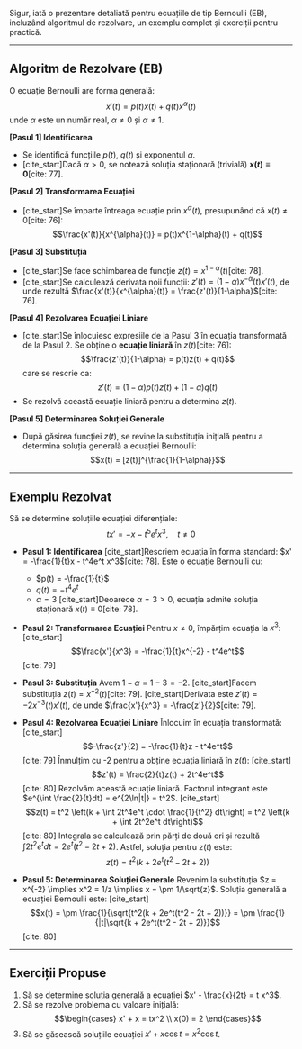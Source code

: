 Sigur, iată o prezentare detaliată pentru ecuațiile de tip Bernoulli (EB), incluzând algoritmul de rezolvare, un exemplu complet și exerciții pentru practică.

***

## Algoritm de Rezolvare (EB)

O ecuație Bernoulli are forma generală:
$$x'(t) = p(t)x(t) + q(t)x^{\alpha}(t)$$
unde $\alpha$ este un număr real, $\alpha \neq 0$ și $\alpha \neq 1$.

**[Pasul 1] Identificarea**
* Se identifică funcțiile $p(t)$, $q(t)$ și exponentul $\alpha$.
* [cite_start]Dacă $\alpha > 0$, se notează soluția staționară (trivială) **$x(t) \equiv 0$**[cite: 77].

**[Pasul 2] Transformarea Ecuației**
* [cite_start]Se împarte întreaga ecuație prin $x^{\alpha}(t)$, presupunând că $x(t) \neq 0$[cite: 76]:
    $$\frac{x'(t)}{x^{\alpha}(t)} = p(t)x^{1-\alpha}(t) + q(t)$$

**[Pasul 3] Substituția**
* [cite_start]Se face schimbarea de funcție $z(t) = x^{1-\alpha}(t)$[cite: 78].
* [cite_start]Se calculează derivata noii funcții: $z'(t) = (1-\alpha)x^{-\alpha}(t)x'(t)$, de unde rezultă $\frac{x'(t)}{x^{\alpha}(t)} = \frac{z'(t)}{1-\alpha}$[cite: 76].

**[Pasul 4] Rezolvarea Ecuației Liniare**
* [cite_start]Se înlocuiesc expresiile de la Pasul 3 în ecuația transformată de la Pasul 2. Se obține o **ecuație liniară** în $z(t)$[cite: 76]:
    $$\frac{z'(t)}{1-\alpha} = p(t)z(t) + q(t)$$
    care se rescrie ca:
    $$z'(t) = (1-\alpha)p(t)z(t) + (1-\alpha)q(t)$$
* Se rezolvă această ecuație liniară pentru a determina $z(t)$.

**[Pasul 5] Determinarea Soluției Generale**
* După găsirea funcției $z(t)$, se revine la substituția inițială pentru a determina soluția generală a ecuației Bernoulli:
    $$x(t) = [z(t)]^{\frac{1}{1-\alpha}}$$

***

## Exemplu Rezolvat

Să se determine soluțiile ecuației diferențiale:
$$tx' = -x - t^5e^t x^3, \quad t \neq 0$$

* **Pasul 1: Identificarea**
    [cite_start]Rescriem ecuația în forma standard: $x' = -\frac{1}{t}x - t^4e^t x^3$[cite: 78].
    Este o ecuație Bernoulli cu:
    * $p(t) = -\frac{1}{t}$
    * $q(t) = -t^4e^t$
    * $\alpha = 3$
    [cite_start]Deoarece $\alpha=3 > 0$, ecuația admite soluția staționară $x(t) \equiv 0$[cite: 78].

* **Pasul 2: Transformarea Ecuației**
    Pentru $x \neq 0$, împărțim ecuația la $x^3$:
    [cite_start]$$\frac{x'}{x^3} = -\frac{1}{t}x^{-2} - t^4e^t$$ [cite: 79]

* **Pasul 3: Substituția**
    Avem $1-\alpha = 1-3 = -2$. [cite_start]Facem substituția $z(t) = x^{-2}(t)$[cite: 79].
    [cite_start]Derivata este $z'(t) = -2x^{-3}(t)x'(t)$, de unde $\frac{x'}{x^3} = -\frac{z'}{2}$[cite: 79].

* **Pasul 4: Rezolvarea Ecuației Liniare**
    Înlocuim în ecuația transformată:
    [cite_start]$$-\frac{z'}{2} = -\frac{1}{t}z - t^4e^t$$ [cite: 79]
    Înmulțim cu -2 pentru a obține ecuația liniară în $z(t)$:
    [cite_start]$$z'(t) = \frac{2}{t}z(t) + 2t^4e^t$$ [cite: 80]
    Rezolvăm această ecuație liniară. Factorul integrant este $e^{\int \frac{2}{t}dt} = e^{2\ln|t|} = t^2$.
    [cite_start]$$z(t) = t^2 \left(k + \int 2t^4e^t \cdot \frac{1}{t^2} dt\right) = t^2 \left(k + \int 2t^2e^t dt\right)$$ [cite: 80]
    Integrala se calculează prin părți de două ori și rezultă $\int 2t^2e^t dt = 2e^t(t^2 - 2t + 2)$.
    Astfel, soluția pentru $z(t)$ este:
    $$z(t) = t^2(k + 2e^t(t^2 - 2t + 2))$$

* **Pasul 5: Determinarea Soluției Generale**
    Revenim la substituția $z = x^{-2} \implies x^2 = 1/z \implies x = \pm 1/\sqrt{z}$.
    Soluția generală a ecuației Bernoulli este:
    [cite_start]$$x(t) = \pm \frac{1}{\sqrt{t^2(k + 2e^t(t^2 - 2t + 2))}} = \pm \frac{1}{|t|\sqrt{k + 2e^t(t^2 - 2t + 2)}}$$ [cite: 80]

***

## Exerciții Propuse

1.  Să se determine soluția generală a ecuației $x' - \frac{x}{2t} = t x^3$.
2.  Să se rezolve problema cu valoare inițială:
    $$\begin{cases} x' + x = tx^2 \\ x(0) = 2 \end{cases}$$
3.  Să se găsească soluțiile ecuației $x' + x \cos t = x^2 \cos t$.
